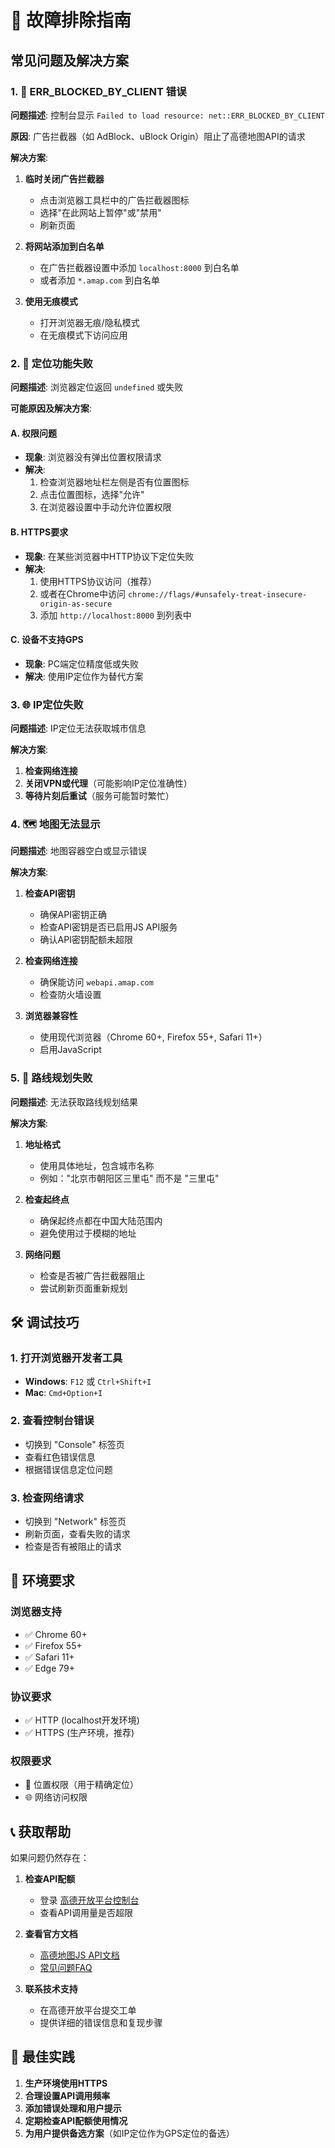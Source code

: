 # 🔧 故障排除指南

## 常见问题及解决方案

### 1. 🚫 ERR_BLOCKED_BY_CLIENT 错误

**问题描述**: 控制台显示 `Failed to load resource: net::ERR_BLOCKED_BY_CLIENT`

**原因**: 广告拦截器（如 AdBlock、uBlock Origin）阻止了高德地图API的请求

**解决方案**:
1. **临时关闭广告拦截器**
   - 点击浏览器工具栏中的广告拦截器图标
   - 选择"在此网站上暂停"或"禁用"
   - 刷新页面

2. **将网站添加到白名单**
   - 在广告拦截器设置中添加 `localhost:8000` 到白名单
   - 或者添加 `*.amap.com` 到白名单

3. **使用无痕模式**
   - 打开浏览器无痕/隐私模式
   - 在无痕模式下访问应用

### 2. 📍 定位功能失败

**问题描述**: 浏览器定位返回 `undefined` 或失败

**可能原因及解决方案**:

#### A. 权限问题
- **现象**: 浏览器没有弹出位置权限请求
- **解决**: 
  1. 检查浏览器地址栏左侧是否有位置图标
  2. 点击位置图标，选择"允许"
  3. 在浏览器设置中手动允许位置权限

#### B. HTTPS要求
- **现象**: 在某些浏览器中HTTP协议下定位失败
- **解决**: 
  1. 使用HTTPS协议访问（推荐）
  2. 或者在Chrome中访问 `chrome://flags/#unsafely-treat-insecure-origin-as-secure`
  3. 添加 `http://localhost:8000` 到列表中

#### C. 设备不支持GPS
- **现象**: PC端定位精度低或失败
- **解决**: 使用IP定位作为替代方案

### 3. 🌐 IP定位失败

**问题描述**: IP定位无法获取城市信息

**解决方案**:
1. **检查网络连接**
2. **关闭VPN或代理**（可能影响IP定位准确性）
3. **等待片刻后重试**（服务可能暂时繁忙）

### 4. 🗺️ 地图无法显示

**问题描述**: 地图容器空白或显示错误

**解决方案**:
1. **检查API密钥**
   - 确保API密钥正确
   - 检查API密钥是否已启用JS API服务
   - 确认API密钥配额未超限

2. **检查网络连接**
   - 确保能访问 `webapi.amap.com`
   - 检查防火墙设置

3. **浏览器兼容性**
   - 使用现代浏览器（Chrome 60+, Firefox 55+, Safari 11+）
   - 启用JavaScript

### 5. 🚗 路线规划失败

**问题描述**: 无法获取路线规划结果

**解决方案**:
1. **地址格式**
   - 使用具体地址，包含城市名称
   - 例如："北京市朝阳区三里屯" 而不是 "三里屯"

2. **检查起终点**
   - 确保起终点都在中国大陆范围内
   - 避免使用过于模糊的地址

3. **网络问题**
   - 检查是否被广告拦截器阻止
   - 尝试刷新页面重新规划

## 🛠️ 调试技巧

### 1. 打开浏览器开发者工具
- **Windows**: `F12` 或 `Ctrl+Shift+I`
- **Mac**: `Cmd+Option+I`

### 2. 查看控制台错误
- 切换到 "Console" 标签页
- 查看红色错误信息
- 根据错误信息定位问题

### 3. 检查网络请求
- 切换到 "Network" 标签页
- 刷新页面，查看失败的请求
- 检查是否有被阻止的请求

## 🔧 环境要求

### 浏览器支持
- ✅ Chrome 60+
- ✅ Firefox 55+
- ✅ Safari 11+
- ✅ Edge 79+

### 协议要求
- ✅ HTTP (localhost开发环境)
- ✅ HTTPS (生产环境，推荐)

### 权限要求
- 📍 位置权限（用于精确定位）
- 🌐 网络访问权限

## 📞 获取帮助

如果问题仍然存在：

1. **检查API配额**
   - 登录 [高德开放平台控制台](https://console.amap.com/)
   - 查看API调用量是否超限

2. **查看官方文档**
   - [高德地图JS API文档](https://lbs.amap.com/api/javascript-api/summary)
   - [常见问题FAQ](https://lbs.amap.com/faq/js-api)

3. **联系技术支持**
   - 在高德开放平台提交工单
   - 提供详细的错误信息和复现步骤

## 🎯 最佳实践

1. **生产环境使用HTTPS**
2. **合理设置API调用频率**
3. **添加错误处理和用户提示**
4. **定期检查API配额使用情况**
5. **为用户提供备选方案**（如IP定位作为GPS定位的备选）
